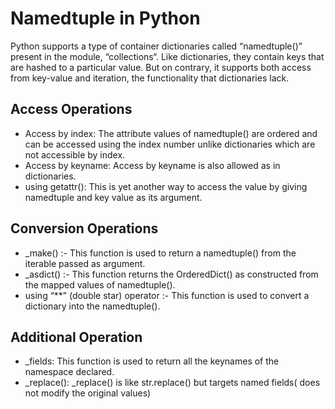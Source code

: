 # Namedtuple in Python
Python supports a type of container dictionaries called “namedtuple()” present in the module, “collections“. Like dictionaries, they contain keys that are hashed to a particular value. But on contrary, it supports both access from key-value and iteration, the functionality that dictionaries lack.

## Access Operations
* Access by index: The attribute values of namedtuple() are ordered and can be accessed using the index number unlike dictionaries which are not accessible by index.
* Access by keyname: Access by keyname is also allowed as in dictionaries.
* using getattr(): This is yet another way to access the value by giving namedtuple and key value as its argument.

## Conversion Operations
* _make() :- This function is used to return a namedtuple() from the iterable passed as argument.
* _asdict() :- This function returns the OrderedDict() as constructed from the mapped values of namedtuple().
* using “**” (double star) operator :- This function is used to convert a dictionary into the namedtuple().

## Additional Operation 
* _fields: This function is used to return all the keynames of the namespace declared.
* _replace(): _replace() is like str.replace() but targets named fields( does not modify the original values)
